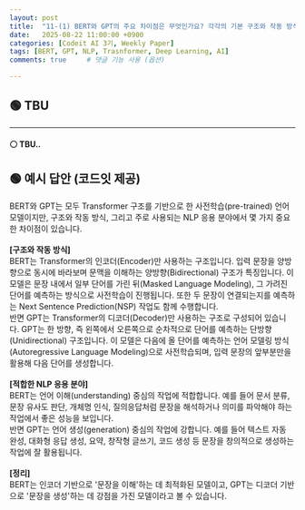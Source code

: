 ```yaml
---
layout: post
title:  "11-(1) BERT와 GPT의 주요 차이점은 무엇인가요? 각각의 기본 구조와 작동 방식, 적합한 NLP 응용 분야를 위주로 설명해주세요."
date:   2025-08-22 11:00:00 +0900
categories: [Codeit AI 3기, Weekly Paper]
tags: [BERT, GPT, NLP, Trasnformer, Deep Learning, AI]
comments: true     # 댓글 기능 사용 (옵션)

---
```



## 🟢 TBU
---
#### ⚪ TBU..

## 🟢 예시 답안 (코드잇 제공)
>
BERT와 GPT는 모두 Transformer 구조를 기반으로 한 사전학습(pre-trained) 언어 모델이지만, 구조와 작동 방식, 그리고 주로 사용되는 NLP 응용 분야에서 몇 가지 중요한 차이점이 있습니다.<br><br>
**[구조와 작동 방식]**  
BERT는 Transformer의 인코더(Encoder)만 사용하는 구조입니다. 입력 문장을 양방향으로 동시에 바라보며 문맥을 이해하는 양방향(Bidirectional) 구조가 특징입니다. 이 모델은 문장 내에서 일부 단어를 가린 뒤(Masked Language Modeling), 그 가려진 단어를 예측하는 방식으로 사전학습이 진행됩니다. 또한 두 문장이 연결되는지를 예측하는 Next Sentence Prediction(NSP) 작업도 함께 수행합니다.  
반면 GPT는 Transformer의 디코더(Decoder)만 사용하는 구조로 구성되어 있습니다. GPT는 한 방향, 즉 왼쪽에서 오른쪽으로 순차적으로 단어를 예측하는 단방향(Unidirectional) 구조입니다. 이 모델은 다음에 올 단어를 예측하는 언어 모델링 방식(Autoregressive Language Modeling)으로 사전학습되며, 입력 문장의 앞부분만을 활용해 다음 단어를 생성합니다.<br><br> 
**[적합한 NLP 응용 분야]**  
BERT는 언어 이해(understanding) 중심의 작업에 적합합니다. 예를 들어 문서 분류, 문장 유사도 판단, 개체명 인식, 질의응답처럼 문장을 해석하거나 의미를 파악해야 하는 작업에서 좋은 성능을 보입니다.  
반면 GPT는 언어 생성(generation) 중심의 작업에 강합니다. 예를 들어 텍스트 자동 완성, 대화형 응답 생성, 요약, 창작형 글쓰기, 코드 생성 등 문장을 창의적으로 생성하는 작업에 잘 활용됩니다. <br><br>
**[정리]**  
BERT는 인코더 기반으로 '문장을 이해'하는 데 최적화된 모델이고, GPT는 디코더 기반으로 '문장을 생성'하는 데 강점을 가진 모델이라고 볼 수 있습니다.
